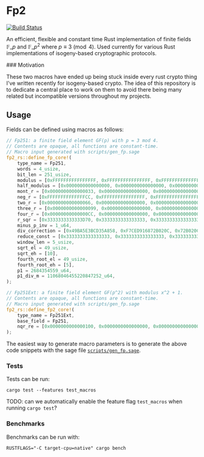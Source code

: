 # Fp2

[![Build Status][build-image]][build-link]

An efficient, flexible and constant time Rust implementation of finite fields 
$\mathbb{F}\_{p}$ and $\mathbb{F}\_{p^2}$ where $p \equiv 3 \pmod 4$. Used currently for various Rust implementations of isogeny-based cryptographic protocols.

### Motivation

These two macros have ended up being stuck inside every rust crypto thing I've written recently for isogeny-based crypto. The idea of this repository is to dedicate a central place to work on them to avoid there being many related but incompatible versions throughout my projects.


## Usage

Fields can be defined using macros as follows:

```rs
// Fp251: a finite field element GF(p) with p = 3 mod 4. 
// Contents are opaque, all functions are constant-time.
// Macro input generated with scripts/gen_fp.sage
fp2_rs::define_fp_core!(
    type_name = Fp251,
    words = 4_usize,
    bit_len = 251_usize,
    modulus = [0xFFFFFFFFFFFFFFFF, 0xFFFFFFFFFFFFFFFF, 0xFFFFFFFFFFFFFFFF, 0x04FFFFFFFFFFFFFF],
    half_modulus = [0x0000000000000000, 0x0000000000000000, 0x0000000000000000, 0x0280000000000000],
    mont_r = [0x0000000000000033, 0x0000000000000000, 0x0000000000000000, 0x0100000000000000],
    neg_r = [0xFFFFFFFFFFFFFFCC, 0xFFFFFFFFFFFFFFFF, 0xFFFFFFFFFFFFFFFF, 0x03FFFFFFFFFFFFFF],
    two_r = [0x0000000000000066, 0x0000000000000000, 0x0000000000000000, 0x0200000000000000],
    three_r = [0x0000000000000099, 0x0000000000000000, 0x0000000000000000, 0x0300000000000000],
    four_r = [0x00000000000000CC, 0x0000000000000000, 0x0000000000000000, 0x0400000000000000],
    r_sqr = [0x3333333333333D70, 0x3333333333333333, 0x3333333333333333, 0x0333333333333333],
    minus_p_inv = 1_u64,
    div_correction = [0x49BA5E3BCD35A858, 0xF7CED916872B020C, 0x72B020C49BA5E353, 0x025E353F7CED9168],
    reduce_const = [0x3333333333333333, 0x3333333333333333, 0x3333333333333333, 0x0100000000000033],
    window_len = 5_usize,
    sqrt_el = 49_usize,
    sqrt_eh = [10],
    fourth_root_el = 49_usize,
    fourth_root_eh = [5],
    p1 = 2684354559_u64,
    p1_div_m = 11068046455220847252_u64,
);

// Fp251Ext: a finite field element GF(p^2) with modulus x^2 + 1. 
// Contents are opaque, all functions are constant-time.
// Macro input generated with scripts/gen_fp.sage
fp2_rs::define_fp2_core!(
    type_name = Fp251Ext,
    base_field = Fp251,
    nqr_re = [0x0000000000000100, 0x0000000000000000, 0x0000000000000000, 0x0000000000000000]
);
```

The easiest way to generate macro parameters is to generate the above code snippets with the sage file [`scripts/gen_fp.sage`](scripts/gen_fp.sage).


### Tests

Tests can be run: 

```
cargo test --features test_macros
```

TODO: can we automatically enable the feature flag `test_macros` when running `cargo test`?

### Benchmarks

Benchmarks can be run with:

```
RUSTFLAGS="-C target-cpu=native" cargo bench
```

[//]: # (badges)

[build-image]: https://github.com/GiacomoPope/fp2-rs/workflows/Rust/badge.svg
[build-link]: https://github.com/GiacomoPope/fp2-rs/actions?query=workflow%3ARust
